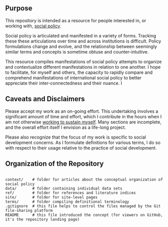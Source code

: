 ## Purpose

This repository is intended as a resource for people interested in, or working with, [social policy](http://applied-anthro.com/terms/social-policy/).

Social policy is articulated and manifested in a variety of forms.  Tracking these these articulations over time and across institutions is difficult.  Policy formulations change and evolve, and the relationship between seemingly similar terms and concepts is sometime obtuse and counter-intuitive.

This resource compiles manifestations of social policy attempts to organize and contextualize different manifestations in relation to one another.  I hope to facilitate, for myself and others, the capacity to rapidly compare and comprehend manifestations of international social policy to better appreciate their inter-connectedness and their nuance.  I 

## Caveats and Disclaimers

Please accept my work as an on-going effort.  This undertaking involves a significant amount of time and effort, which I contribute in the hours when I am not otherwise [working to sustain myself](http://aaron-kyle.com). Many sections are incomplete, and the overall effort itself I envision as a life-long project.

Please also recognize that the focus of my work is specific to social development concerns. As I formulate definitions for various terms, I do so with respect to their usage relative to the practice of social development.

<!--
I should also emphasise how much I continue to struggle to account for what constitutes 'social policy'.
-->

## Organization of the Repository


```

context/	# folder for articles about the conceptual organization of social policy
data/		# folder containing individual data sets
ref/		# folder for references and literature indices
site/		# folder for site-level pages
terms/		# folder compiling definitional terminology
.gitignore	# this file helps to control the files managed by the Git file-sharing platform
README		# this file introduced the concept (for viewers on GitHub, it's the repository landing page) 

```


